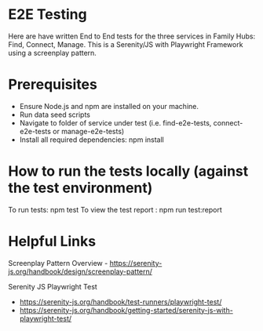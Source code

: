 # E2E Testing

Here are have written End to End tests for the three services in Family Hubs: Find, Connect, Manage.
This is a Serenity/JS with Playwright Framework using a screenplay pattern. 
# Prerequisites

- Ensure Node.js and npm are installed on your machine.
- Run data seed scripts
- Navigate to folder of service under test (i.e. find-e2e-tests, connect-e2e-tests or manage-e2e-tests)
- Install all required dependencies: npm install

# How to run the tests locally (against the test environment)

To run tests: npm test 
To view the test report : npm run test:report

# Helpful Links

Screenplay Pattern Overview - https://serenity-js.org/handbook/design/screenplay-pattern/

Serenity JS Playwright Test 
- https://serenity-js.org/handbook/test-runners/playwright-test/
- https://serenity-js.org/handbook/getting-started/serenity-js-with-playwright-test/

